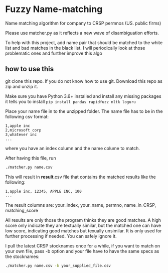 # Fuzzy Name-matching

Name matching algorithm for company to CRSP permnos (US. public firms)

Please use matcher.py as it reflects a new wave of disambiguation efforts. 

To help with this project, add name pair that should be matched to the white list and bad matches in the black list. I will periodically look at those problematic ones and further improve this algo


## how to use this
git clone this repo. If you do not know how to use git. Download this repo as zip and unzip it.

Make sure you have Python 3.6+ installed and install any missing packages it tells you to install
```pip install pandas rapidfuzz nltk loguru```

Place your name file in to the unzipped folder. The name file has to be in the following csv format:

```csv
1,apple inc
2,microsoft corp
3,whatever inc
...
```

where you have an index column and the name colume to match.

After having this file, run

```bash
./matcher.py name.csv 
```

This will result in __result__.csv file that contains the matched results like the following:

```
1,apple inc, 12345, APPLE INC, 100
...
```

The result columns are: your_index, your_name, permno, name_in_CRSP, matching_score

All results are only those the program thinks they are good matches. A high score only indicate they are textually similar, but the matched one can have low score, indicating good matches but texually unsimilar. It is only used for further processing if needed. You can safely ignore it.

I pull the latest CRSP stocknames once for a while, if you want to match on your own file, pass -b option and your file have to have the same specs as the stocknames:

```bash
./matcher.py name.csv -b your_supplied_file.csv 
```
